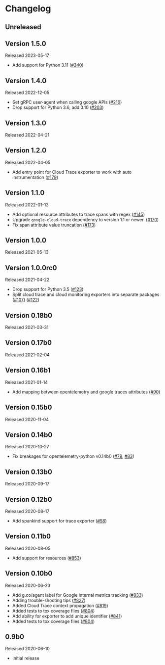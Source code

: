 # Changelog

## Unreleased

## Version 1.5.0

Released 2023-05-17

- Add support for Python 3.11
  ([#240](https://github.com/GoogleCloudPlatform/opentelemetry-operations-python/pull/240))

## Version 1.4.0

Released 2022-12-05

- Set gRPC user-agent when calling google APIs
  ([#216](https://github.com/GoogleCloudPlatform/opentelemetry-operations-python/pull/216))
- Drop support for Python 3.6, add 3.10
  ([#203](https://github.com/GoogleCloudPlatform/opentelemetry-operations-python/pull/203))

## Version 1.3.0

Released 2022-04-21

## Version 1.2.0

Released 2022-04-05

- Add entry point for Cloud Trace exporter to work with auto instrumentation
  ([#179](https://github.com/GoogleCloudPlatform/opentelemetry-operations-python/pull/179))

## Version 1.1.0

Released 2022-01-13

- Add optional resource attributes to trace spans with regex
  ([#145](https://github.com/GoogleCloudPlatform/opentelemetry-operations-python/pull/145))
- Upgrade `google-cloud-trace` dependency to version 1.1 or newer.
  ([#170](https://github.com/GoogleCloudPlatform/opentelemetry-operations-python/pull/170))
- Fix span attribute value truncation
  ([#173](https://github.com/GoogleCloudPlatform/opentelemetry-operations-python/pull/173))

## Version 1.0.0

Released 2021-05-13

## Version 1.0.0rc0

Released 2021-04-22

- Drop support for Python 3.5
  ([#123](https://github.com/GoogleCloudPlatform/opentelemetry-operations-python/pull/123))
- Split cloud trace and cloud monitoring exporters into separate packages
  ([#107](https://github.com/GoogleCloudPlatform/opentelemetry-operations-python/pull/107))
  ([#122](https://github.com/GoogleCloudPlatform/opentelemetry-operations-python/pull/122))

## Version 0.18b0

Released 2021-03-31

## Version 0.17b0

Released 2021-02-04

## Version 0.16b1

Released 2021-01-14

- Add mapping between opentelemetry and google traces attributes
  ([#90](https://github.com/GoogleCloudPlatform/opentelemetry-operations-python/pull/90))

## Version 0.15b0

Released 2020-11-04

## Version 0.14b0

Released 2020-10-27

- Fix breakages for opentelemetry-python v0.14b0
  ([#79](https://github.com/GoogleCloudPlatform/opentelemetry-operations-python/pull/79),
  [#83](https://github.com/GoogleCloudPlatform/opentelemetry-operations-python/pull/83))

## Version 0.13b0

Released 2020-09-17

## Version 0.12b0

Released 2020-08-17

- Add spankind support for trace exporter
  ([#58](https://github.com/GoogleCloudPlatform/opentelemetry-operations-python/pull/58))

## Version 0.11b0

Released 2020-08-05

- Add support for resources
  ([#853](https://github.com/open-telemetry/opentelemetry-python/pull/853))

## Version 0.10b0

Released 2020-06-23

- Add g.co/agent label for Google internal metrics tracking
  ([#833](https://github.com/open-telemetry/opentelemetry-python/pull/833))
- Adding trouble-shooting tips
  ([#827](https://github.com/open-telemetry/opentelemetry-python/pull/827))
- Added Cloud Trace context propagation
  ([#819](https://github.com/open-telemetry/opentelemetry-python/pull/819))
- Added tests to tox coverage files
  ([#804](https://github.com/open-telemetry/opentelemetry-python/pull/804))
- Add ability for exporter to add unique identifier
  ([#841](https://github.com/open-telemetry/opentelemetry-python/pull/841))
- Added tests to tox coverage files
  ([#804](https://github.com/open-telemetry/opentelemetry-python/pull/804))

## 0.9b0

Released 2020-06-10

- Initial release

